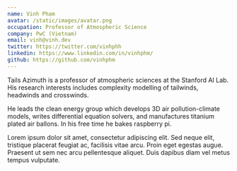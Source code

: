 ```yaml
---
name: Vinh Pham
avatar: /static/images/avatar.png
occupation: Professor of Atmospheric Science
company: PwC (Vietnam)
email: vinh@vinh.dev
twitter: https://twitter.com/vinhphh
linkedin: https://www.linkedin.com/in/vinhphm/
github: https://github.com/vinhphm
---
```


Tails Azimuth is a professor of atmospheric sciences at the Stanford AI Lab. His research interests includes complexity modelling of tailwinds, headwinds and crosswinds.

He leads the clean energy group which develops 3D air pollution-climate models, writes differential equation solvers, and manufactures titanium plated air ballons. In his free time he bakes raspberry pi.

Lorem ipsum dolor sit amet, consectetur adipiscing elit. Sed neque elit, tristique placerat feugiat ac, facilisis vitae arcu. Proin eget egestas augue. Praesent ut sem nec arcu pellentesque aliquet. Duis dapibus diam vel metus tempus vulputate.
